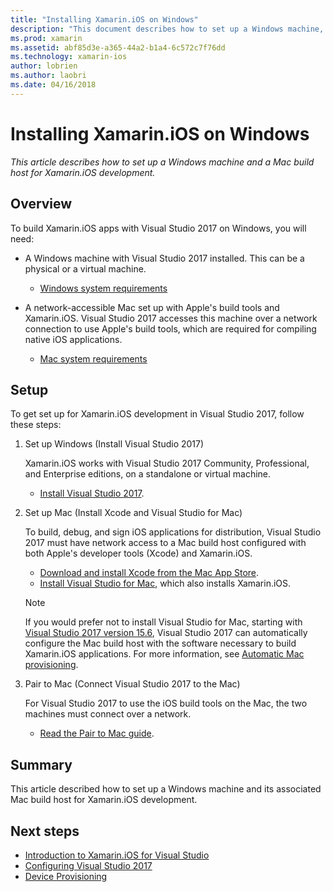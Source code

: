 ```yaml
---
title: "Installing Xamarin.iOS on Windows"
description: "This document describes how to set up a Windows machine, set up a Mac build host, and pair Windows to the Mac for Xamarin.iOS development."
ms.prod: xamarin
ms.assetid: abf85d3e-a365-44a2-b1a4-6c572c7f76dd
ms.technology: xamarin-ios
author: lobrien
ms.author: laobri
ms.date: 04/16/2018
---
```


# Installing Xamarin.iOS on Windows

_This article describes how to set up a Windows machine and a Mac build 
host for Xamarin.iOS development._

## Overview

To build Xamarin.iOS apps with Visual Studio 2017 on Windows, you will need:
 
-  A Windows machine with Visual Studio 2017 installed. This can be a physical
   or a virtual machine.
    - [Windows system requirements](~/cross-platform/get-started/requirements.md#windows-requirements)
    
-  A network-accessible Mac set up with Apple's build tools 
   and Xamarin.iOS. Visual Studio 2017 accesses this machine over a network
   connection to use Apple's build tools, which are required for compiling
   native iOS applications. 
    - [Mac system requirements](~/cross-platform/get-started/requirements.md#macos-requirements)

## Setup

To get set up for Xamarin.iOS development in Visual Studio 2017, follow
these steps:

1. Set up Windows (Install Visual Studio 2017)

    Xamarin.iOS works with Visual Studio 2017 Community, Professional, 
    and Enterprise editions, on a standalone or virtual machine.
    
    - [Install Visual Studio 2017](~/get-started/installation/windows.md).

2. Set up Mac (Install Xcode and Visual Studio for Mac)

    To build, debug, and sign iOS applications for distribution, Visual 
    Studio 2017 must have network access to a Mac build host configured
    with both Apple's developer tools (Xcode) and Xamarin.iOS.

    - [Download and install Xcode from the Mac App
      Store](https://itunes.apple.com/us/app/xcode/id497799835?mt=12). 
    - [Install Visual Studio for
      Mac](https://docs.microsoft.com/visualstudio/mac/installation), which
      also installs Xamarin.iOS.

    > [!NOTE] 
    > If you would prefer not to install Visual Studio for Mac, starting with 
    > [Visual Studio 2017 version 15.6](https://docs.microsoft.com/visualstudio/releasenotes/vs2017-relnotes#automatic-macos-provisioning),
    > Visual Studio 2017 can automatically configure the Mac build host with 
    > the software necessary to build Xamarin.iOS applications. For more 
    > information, see [Automatic Mac provisioning](~/ios/get-started/installation/windows/connecting-to-mac/index.md#automatic-mac-provisioning).

3. Pair to Mac (Connect Visual Studio 2017 to the Mac)

    For Visual Studio 2017 to use the iOS build tools on the Mac, the two 
    machines must connect over a network.

    - [Read the Pair to Mac guide](~/ios/get-started/installation/windows/connecting-to-mac/index.md).

## Summary

This article described how to set up a Windows machine and its associated
Mac build host for Xamarin.iOS development.

## Next steps

- [Introduction to Xamarin.iOS for Visual Studio](introduction-to-xamarin-ios-for-visual-studio.md)
- [Configuring Visual Studio 2017](config-options.md)
- [Device Provisioning](~/ios/get-started/installation/device-provisioning/index.md)

